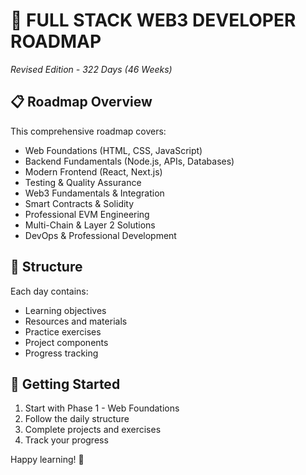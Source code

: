 # 🚀 FULL STACK WEB3 DEVELOPER ROADMAP

_Revised Edition - 322 Days (46 Weeks)_

## 📋 Roadmap Overview

This comprehensive roadmap covers:

- Web Foundations (HTML, CSS, JavaScript)
- Backend Fundamentals (Node.js, APIs, Databases)
- Modern Frontend (React, Next.js)
- Testing & Quality Assurance
- Web3 Fundamentals & Integration
- Smart Contracts & Solidity
- Professional EVM Engineering
- Multi-Chain & Layer 2 Solutions
- DevOps & Professional Development

## 📁 Structure

Each day contains:

- Learning objectives
- Resources and materials
- Practice exercises
- Project components
- Progress tracking

## 🎯 Getting Started

1. Start with Phase 1 - Web Foundations
2. Follow the daily structure
3. Complete projects and exercises
4. Track your progress

Happy learning! 🌟
